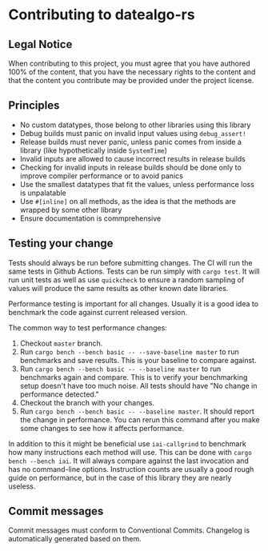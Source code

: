 # Contributing to datealgo-rs

## Legal Notice 

When contributing to this project, you must agree that you have authored 100% of
the content, that you have the necessary rights to the content and that the
content you contribute may be provided under the project license.

## Principles

- No custom datatypes, those belong to other libraries using this library
- Debug builds must panic on invalid input values using `debug_assert!`
- Release builds must never panic, unless panic comes from inside a library (like hypothetically inside `SystemTime`)
- Invalid inputs are allowed to cause incorrect results in release builds
- Checking for invalid inputs in release builds should be done only to improve compiler performance or to avoid panics
- Use the smallest datatypes that fit the values, unless performance loss is unpalatable
- Use `#[inline]` on all methods, as the idea is that the methods are wrapped by some other library
- Ensure documentation is commprehensive

## Testing your change

Tests should always be run before submitting changes. The CI will run the same
tests in Github Actions. Tests can be run simply with `cargo test`. It will run
unit tests as well as use `quickcheck` to ensure a random sampling of values
will produce the same results as other known date libraries.

Performance testing is important for all changes. Usually it is a good idea to
benchmark the code against current released version.

The common way to test performance changes:

1. Checkout `master` branch.
2. Run `cargo bench --bench basic -- --save-baseline master` to run benchmarks and save results. This is your baseline to compare against.
3. Run `cargo bench --bench basic -- --baseline master` to run benchmarks again and compare. This is to verify your benchmarking setup doesn't have too much noise. All tests should have "No change in performance detected."
4. Checkout the branch with your changes.
5. Run `cargo bench --bench basic -- --baseline master`. It should report the change in performance. You can rerun this command after you make some changes to see how it affects performance.

In addition to this it might be beneficial use `iai-callgrind` to benchmark how
many instructions each method will use. This can be done with `cargo bench
--bench iai`. It will always compare against the last invocation and has no
command-line options. Instruction counts are usually a good rough guide on
performance, but in the case of this library they are nearly useless.

## Commit messages

Commit messages must conform to Conventional Commits. Changelog is automatically
generated based on them.
